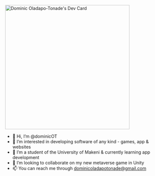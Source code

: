 <a href="https://app.daily.dev/dominic_ot"><img src="https://api.daily.dev/devcards/86100fa0194f4a7c947d5af3fa421113.png?r=mid" width="400" alt="Dominic Oladapo-Tonade's Dev Card"/></a>

- 👋 Hi, I’m @dominicOT
- 👀 I’m interested in developing software of any kind - games, app & websites
- 🌱 I’m a student of the University of Makeni & currently learning app development
- 💞️ I’m looking to collaborate on my new metaverse game in Unity
- 📫 You can reach me through dominicoladapotonade@gmail.com
